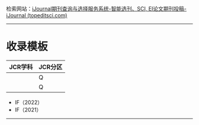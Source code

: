 检索网站：[iJournal期刊查询与选择服务系统-智能选刊、SCI, EI论文期刊投稿-iJournal (topeditsci.com)](https://ijournal.topeditsci.com/home)


---
# 收录模板

| JCR学科 | JCR分区 |
| ---- | ---- |
|  | Q |
|  | Q |
- IF（2022）
- IF（2021）
---
